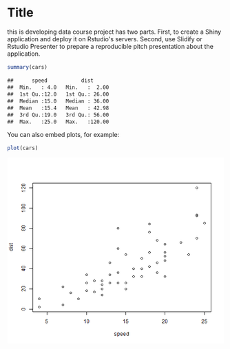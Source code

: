 Title
========================================================
this is developing data course project has two parts. First, to create a Shiny application and deploy it on Rstudio's servers. Second, use Slidify or Rstudio Presenter to prepare a reproducible pitch presentation about the application.


```r
summary(cars)
```

```
##      speed           dist       
##  Min.   : 4.0   Min.   :  2.00  
##  1st Qu.:12.0   1st Qu.: 26.00  
##  Median :15.0   Median : 36.00  
##  Mean   :15.4   Mean   : 42.98  
##  3rd Qu.:19.0   3rd Qu.: 56.00  
##  Max.   :25.0   Max.   :120.00
```

You can also embed plots, for example:


```r
plot(cars)
```

![plot of chunk unnamed-chunk-2](figure/unnamed-chunk-2-1.png) 

